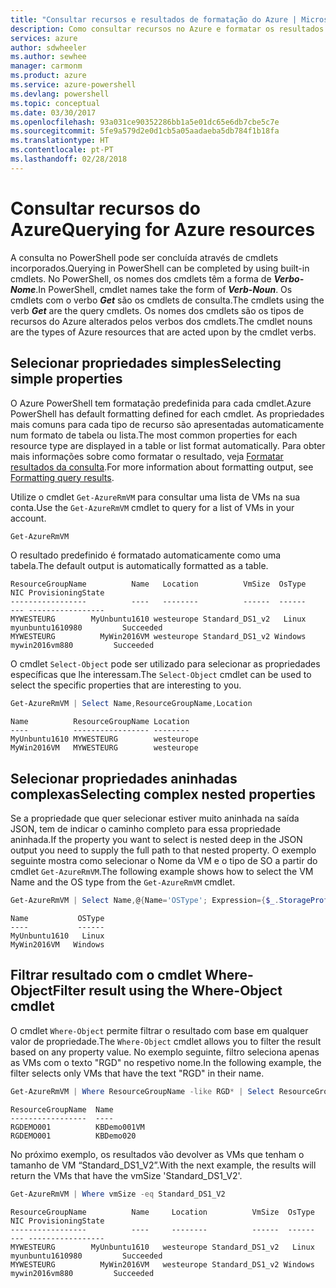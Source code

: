 ```yaml
---
title: "Consultar recursos e resultados de formatação do Azure | Microsoft Docs"
description: Como consultar recursos no Azure e formatar os resultados.
services: azure
author: sdwheeler
ms.author: sewhee
manager: carmonm
ms.product: azure
ms.service: azure-powershell
ms.devlang: powershell
ms.topic: conceptual
ms.date: 03/30/2017
ms.openlocfilehash: 93a031ce90352286bb1a5e01dc65e6db7cbe5c7e
ms.sourcegitcommit: 5fe9a579d2e0d1cb5a05aadaeba5db784f1b18fa
ms.translationtype: HT
ms.contentlocale: pt-PT
ms.lasthandoff: 02/28/2018
---
```

# <a name="querying-for-azure-resources"></a><span data-ttu-id="45e9b-103">Consultar recursos do Azure</span><span class="sxs-lookup"><span data-stu-id="45e9b-103">Querying for Azure resources</span></span>

<span data-ttu-id="45e9b-104">A consulta no PowerShell pode ser concluída através de cmdlets incorporados.</span><span class="sxs-lookup"><span data-stu-id="45e9b-104">Querying in PowerShell can be completed by using built-in cmdlets.</span></span> <span data-ttu-id="45e9b-105">No PowerShell, os nomes dos cmdlets têm a forma de  **_Verbo-Nome_**.</span><span class="sxs-lookup"><span data-stu-id="45e9b-105">In PowerShell, cmdlet names take the form of **_Verb-Noun_**.</span></span> <span data-ttu-id="45e9b-106">Os cmdlets com o verbo **_Get_** são os cmdlets de consulta.</span><span class="sxs-lookup"><span data-stu-id="45e9b-106">The cmdlets using the verb **_Get_** are the query cmdlets.</span></span> <span data-ttu-id="45e9b-107">Os nomes dos cmdlets são os tipos de recursos do Azure alterados pelos verbos dos cmdlets.</span><span class="sxs-lookup"><span data-stu-id="45e9b-107">The cmdlet nouns are the types of Azure resources that are acted upon by the cmdlet verbs.</span></span>


## <a name="selecting-simple-properties"></a><span data-ttu-id="45e9b-108">Selecionar propriedades simples</span><span class="sxs-lookup"><span data-stu-id="45e9b-108">Selecting simple properties</span></span>

<span data-ttu-id="45e9b-109">O Azure PowerShell tem formatação predefinida para cada cmdlet.</span><span class="sxs-lookup"><span data-stu-id="45e9b-109">Azure PowerShell has default formatting defined for each cmdlet.</span></span> <span data-ttu-id="45e9b-110">As propriedades mais comuns para cada tipo de recurso são apresentadas automaticamente num formato de tabela ou lista.</span><span class="sxs-lookup"><span data-stu-id="45e9b-110">The most common properties for each resource type are displayed in a table or list format automatically.</span></span> <span data-ttu-id="45e9b-111">Para obter mais informações sobre como formatar o resultado, veja [Formatar resultados da consulta](formatting-output.md).</span><span class="sxs-lookup"><span data-stu-id="45e9b-111">For more information about formatting output, see [Formatting query results](formatting-output.md).</span></span>

<span data-ttu-id="45e9b-112">Utilize o cmdlet `Get-AzureRmVM` para consultar uma lista de VMs na sua conta.</span><span class="sxs-lookup"><span data-stu-id="45e9b-112">Use the `Get-AzureRmVM` cmdlet to query for a list of VMs in your account.</span></span>

```powershell
Get-AzureRmVM
```

<span data-ttu-id="45e9b-113">O resultado predefinido é formatado automaticamente como uma tabela.</span><span class="sxs-lookup"><span data-stu-id="45e9b-113">The default output is automatically formatted as a table.</span></span>

```
ResourceGroupName          Name   Location          VmSize  OsType              NIC ProvisioningState
-----------------          ----   --------          ------  ------              --- -----------------
MYWESTEURG        MyUnbuntu1610 westeurope Standard_DS1_v2   Linux myunbuntu1610980         Succeeded
MYWESTEURG          MyWin2016VM westeurope Standard_DS1_v2 Windows   mywin2016vm880         Succeeded
```

<span data-ttu-id="45e9b-114">O cmdlet `Select-Object` pode ser utilizado para selecionar as propriedades específicas que lhe interessam.</span><span class="sxs-lookup"><span data-stu-id="45e9b-114">The `Select-Object` cmdlet can be used to select the specific properties that are interesting to you.</span></span>

```powershell
Get-AzureRmVM | Select Name,ResourceGroupName,Location
```

```
Name          ResourceGroupName Location
----          ----------------- --------
MyUnbuntu1610 MYWESTEURG        westeurope
MyWin2016VM   MYWESTEURG        westeurope
```

## <a name="selecting-complex-nested-properties"></a><span data-ttu-id="45e9b-115">Selecionar propriedades aninhadas complexas</span><span class="sxs-lookup"><span data-stu-id="45e9b-115">Selecting complex nested properties</span></span>

<span data-ttu-id="45e9b-116">Se a propriedade que quer selecionar estiver muito aninhada na saída JSON, tem de indicar o caminho completo para essa propriedade aninhada.</span><span class="sxs-lookup"><span data-stu-id="45e9b-116">If the property you want to select is nested deep in the JSON output you need to supply the full path to that nested property.</span></span> <span data-ttu-id="45e9b-117">O exemplo seguinte mostra como selecionar o Nome da VM e o tipo de SO a partir do cmdlet `Get-AzureRmVM`.</span><span class="sxs-lookup"><span data-stu-id="45e9b-117">The following example shows how to select the VM Name and the OS type from the `Get-AzureRmVM` cmdlet.</span></span>

```powershell
Get-AzureRmVM | Select Name,@{Name='OSType'; Expression={$_.StorageProfile.OSDisk.OSType}}
```

```
Name           OSType
----           ------
MyUnbuntu1610   Linux
MyWin2016VM   Windows
```

## <a name="filter-result-using-the-where-object-cmdlet"></a><span data-ttu-id="45e9b-118">Filtrar resultado com o cmdlet Where-Object</span><span class="sxs-lookup"><span data-stu-id="45e9b-118">Filter result using the Where-Object cmdlet</span></span>

<span data-ttu-id="45e9b-119">O cmdlet `Where-Object` permite filtrar o resultado com base em qualquer valor de propriedade.</span><span class="sxs-lookup"><span data-stu-id="45e9b-119">The `Where-Object` cmdlet allows you to filter the result based on any property value.</span></span> <span data-ttu-id="45e9b-120">No exemplo seguinte, filtro seleciona apenas as VMs com o texto "RGD" no respetivo nome.</span><span class="sxs-lookup"><span data-stu-id="45e9b-120">In the following example, the filter selects only VMs that have the text "RGD" in their name.</span></span>

```powershell
Get-AzureRmVM | Where ResourceGroupName -like RGD* | Select ResourceGroupName,Name
```

```
ResourceGroupName  Name
-----------------  ----
RGDEMO001          KBDemo001VM
RGDEMO001          KBDemo020
```

<span data-ttu-id="45e9b-121">No próximo exemplo, os resultados vão devolver as VMs que tenham o tamanho de VM “Standard_DS1_V2”.</span><span class="sxs-lookup"><span data-stu-id="45e9b-121">With the next example, the results will return the VMs that have the vmSize 'Standard_DS1_V2'.</span></span>

```powershell
Get-AzureRmVM | Where vmSize -eq Standard_DS1_V2
```

```
ResourceGroupName          Name     Location          VmSize  OsType              NIC ProvisioningState
-----------------          ----     --------          ------  ------              --- -----------------
MYWESTEURG        MyUnbuntu1610   westeurope Standard_DS1_v2   Linux myunbuntu1610980         Succeeded
MYWESTEURG          MyWin2016VM   westeurope Standard_DS1_v2 Windows   mywin2016vm880         Succeeded
```
